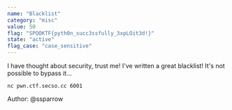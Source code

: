 ```yaml
---
name: "Blacklist"
category: "misc"
value: 50
flag: "SPOOKTF{pyth0n_succ3ssfully_3xpLOit3d!}"
state: "active"
flag_case: "case_sensitive"
---
```


I have thought about security, trust me! I've written a great blacklist! It's not possible to bypass it...

`nc pwn.ctf.secso.cc 6001`

Author: @ssparrow
